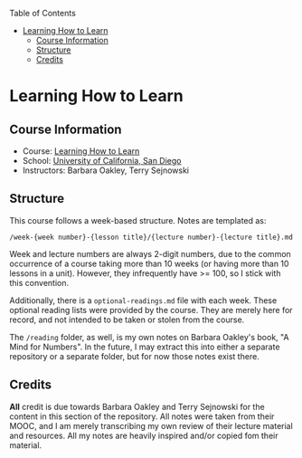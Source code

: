 <!-- START doctoc generated TOC please keep comment here to allow auto update -->
<!-- DON'T EDIT THIS SECTION, INSTEAD RE-RUN doctoc TO UPDATE -->
Table of Contents

- [Learning How to Learn](#learning-how-to-learn)
  - [Course Information](#course-information)
  - [Structure](#structure)
  - [Credits](#credits)

<!-- END doctoc generated TOC please keep comment here to allow auto update -->
Learning How to Learn
=====================

Course Information
------------------

-   Course: [Learning How to
    Learn](https://www.coursera.org/learn/learning-how-to-learn)
-   School: [University of California, San Diego](https://ucsd.edu/)
-   Instructors: Barbara Oakley, Terry Sejnowski

Structure
---------

This course follows a week-based structure. Notes are templated as:

`/week-{week number}-{lesson title}/{lecture number}-{lecture title}.md`

Week and lecture numbers are always 2-digit numbers, due to the common
occurrence of a course taking more than 10 weeks (or having more than 10
lessons in a unit). However, they infrequently have &gt;= 100, so I
stick with this convention.

Additionally, there is a `optional-readings.md` file with each week.
These optional reading lists were provided by the course. They are
merely here for record, and not intended to be taken or stolen from the
course.

The `/reading` folder, as well, is my own notes on Barbara Oakley's
book, "A Mind for Numbers". In the future, I may extract this into
either a separate repository or a separate folder, but for now those
notes exist there.

Credits
-------

**All** credit is due towards Barbara Oakley and Terry Sejnowski for the
content in this section of the repository. All notes were taken from
their MOOC, and I am merely transcribing my own review of their lecture
material and resources. All my notes are heavily inspired and/or copied
fom their material.
